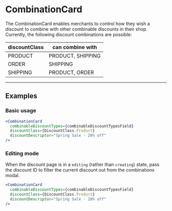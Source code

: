 # CombinationCard

The CombinationCard enables merchants to control how they wish a discount to combine with other combinable discounts in their shop. Currently, the following discount combinations are possible:

| discountClass | can combine with  |
| ------------- | ----------------- |
| PRODUCT       | PRODUCT, SHIPPING |
| ORDER         | SHIPPING          |
| SHIPPING      | PRODUCT, ORDER    |

---

## Examples

### Basic usage

```jsx
<CombinationCard
  combinableDiscountTypes={combinableDiscountTypesField}
  discountClass={DiscountClass.Product}
  discountDescriptor="Spring Sale - 20% off"
/>
```

### Editing mode

When the discount page is in a `editing` (rather than `creating`) state, pass the discount ID to filter the current discount out from the combinations modal.

```jsx
<CombinationCard
  combinableDiscountTypes={combinableDiscountTypesField}
  discountClass={DiscountClass.Product}
  discountDescriptor="Spring Sale - 20% off"
/>
```
